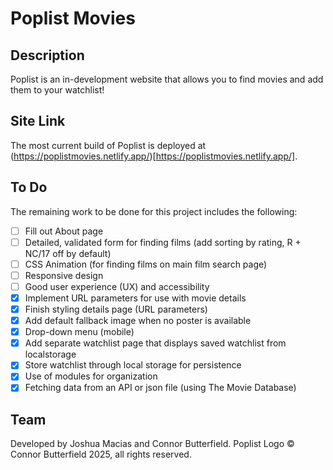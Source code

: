 # Poplist Movies

## Description

Poplist is an in-development website that allows you to find movies and add them to your watchlist!

## Site Link

The most current build of Poplist is deployed at (https://poplistmovies.netlify.app/)[https://poplistmovies.netlify.app/].

## To Do

The remaining work to be done for this project includes the following:

- [ ] Fill out About page
- [ ] Detailed, validated form for finding films (add sorting by rating, R + NC/17 off by default)
- [ ] CSS Animation (for finding films on main film search page)
- [ ] Responsive design
- [ ] Good user experience (UX) and accessibility
- [X] Implement URL parameters for use with movie details
- [X] Finish styling details page (URL parameters)
- [X] Add default fallback image when no poster is available
- [X] Drop-down menu (mobile)
- [X] Add separate watchlist page that displays saved watchlist from localstorage
- [X] Store watchlist through local storage for persistence
- [X] Use of modules for organization
- [X] Fetching data from an API or json file (using The Movie Database)

## Team

Developed by Joshua Macias and Connor Butterfield.
Poplist Logo © Connor Butterfield 2025, all rights reserved.